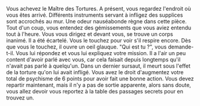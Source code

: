 Vous achevez le Maître des Tortures. A présent, vous regardez l'endroit où vous êtes arrivé. Différents instruments servant à infligez des supplices sont accrochés au mur. Une odeur nauséabonde règne dans cette pièce. Tout d'un coup, vous entendez des gémissements que vous aviez entendu tout à l'heure. Vous vous dirigez et devant vous, se trouve un corps inanimé. Il a été écartelé. Vous le touchez pour voir s'il respire encore. Dès que vous le touchez, il ouvre un oeil glauque. "Qui est tu ?", vous demande-t-il. Vous lui répondez et vous lui expliquez votre mission. Il a l'air un peu content d'avoir parlé avec vous, car cela faisait depuis longtemps qu'il n'avait pas parlé à quelqu'un. Dans un dernier sursaut, il meurt sous l'effet de la torture qu'on lui avait infligé. Vous avez le droit d'augmentez votre total de psychisme de 6 points pour avoir fait une bonne action. Vous devez repartir maintenant, mais il n'y a pas de sortie apparente, alors sans doute, vous allez devoir vous reportez à la table des passages secrets pour en trouvez un.